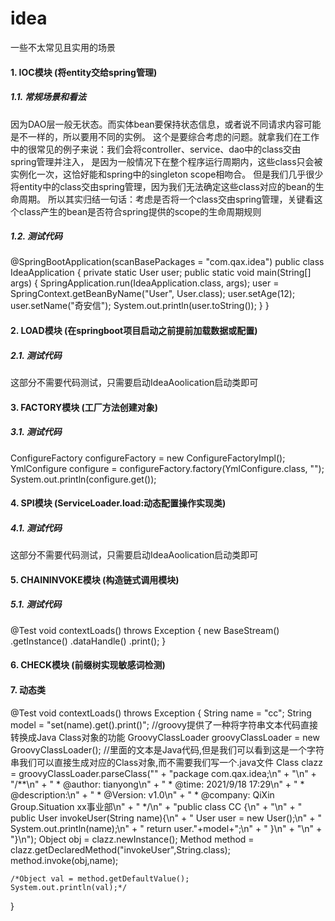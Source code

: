 # idea
一些不太常见且实用的场景

#### 1. IOC模块 (将entity交给spring管理)
##### 1.1. 常规场景和看法
因为DAO层一般无状态。而实体bean要保持状态信息，或者说不同请求内容可能是不一样的，所以要用不同的实例。
这个是要综合考虑的问题。就拿我们在工作中的很常见的例子来说：我们会将controller、service、dao中的class交由spring管理并注入，
是因为一般情况下在整个程序运行周期内，这些class只会被实例化一次，这恰好能和spring中的singleton scope相吻合。
但是我们几乎很少将entity中的class交由spring管理，因为我们无法确定这些class对应的bean的生命周期。
所以其实归结一句话：考虑是否将一个class交由spring管理，关键看这个class产生的bean是否符合spring提供的scope的生命周期规则

##### 1.2. 测试代码
@SpringBootApplication(scanBasePackages = "com.qax.idea")
public class IdeaApplication {
    private static User user;
    public static void main(String[] args) {
        SpringApplication.run(IdeaApplication.class, args);
        user = SpringContext.getBeanByName("User", User.class);
        user.setAge(12);
        user.setName("奇安信");
        System.out.println(user.toString());
    }
}


#### 2. LOAD模块 (在springboot项目启动之前提前加载数据或配置)
##### 2.1. 测试代码
这部分不需要代码测试，只需要启动IdeaAoolication启动类即可


#### 3. FACTORY模块 (工厂方法创建对象)
##### 3.1. 测试代码
ConfigureFactory configureFactory = new ConfigureFactoryImpl();
YmlConfigure configure = configureFactory.factory(YmlConfigure.class, "");
System.out.println(configure.get());


#### 4. SPI模块 (ServiceLoader.load:动态配置操作实现类)
##### 4.1. 测试代码
这部分不需要代码测试，只需要启动IdeaAoolication启动类即可


#### 5. CHAININVOKE模块 (构造链式调用模块)
##### 5.1. 测试代码
@Test
void contextLoads() throws Exception {
    new BaseStream()
      .getInstance()
      .dataHandle()
      .print();
}

#### 6. CHECK模块 (前缀树实现敏感词检测)


#### 7. 动态类
@Test
void contextLoads() throws Exception {
    String name = "cc";
    String model = "set(name).get().print()";
    //groovy提供了一种将字符串文本代码直接转换成Java Class对象的功能
    GroovyClassLoader groovyClassLoader = new GroovyClassLoader();
    //里面的文本是Java代码,但是我们可以看到这是一个字符串我们可以直接生成对应的Class<?>对象,而不需要我们写一个.java文件
    Class<?> clazz = groovyClassLoader.parseClass("" +
            "package com.qax.idea;\n" +
            "\n" +
            "/**\n" +
            " * @author: tianyong\n" +
            " * @time: 2021/9/18 17:29\n" +
            " * @description:\n" +
            " * @Version: v1.0\n" +
            " * @company: QiXin Group.Situation xx事业部\n" +
            " */\n" +
            "public class CC {\n" +
            "\n" +
            "    public User invokeUser(String name){\n" +
            "        User user = new User();\n" +
            "        System.out.println(name);\n" +
            "        return user."+model+";\n" +
            "    }\n" +
            "\n" +
            "}\n");
    Object obj = clazz.newInstance();
    Method method = clazz.getDeclaredMethod("invokeUser",String.class);
    method.invoke(obj,name);

    /*Object val = method.getDefaultValue();
    System.out.println(val);*/
}